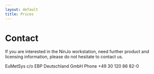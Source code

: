 ```yaml
---
layout: default
title: Prices
---
```


# Contact

If you are interested in the NinJo workstation, need further product and licensing information, please do not hesitate to contact us.

EuMetSys c/o EBP Deutschland GmbH
Phone +49 30 120 86 82-0 
